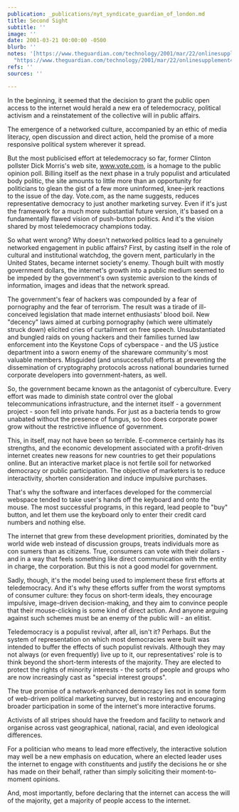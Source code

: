 ```yaml
---
publication: _publications/nyt_syndicate_guardian_of_london.md
title: Second Sight
subtitle: ''
image: ''
date: 2001-03-21 00:00:00 -0500
blurb: ''
notes: '[https://www.theguardian.com/technology/2001/mar/22/onlinesupplement4](https://www.theguardian.com/technology/2001/mar/22/onlinesupplement4
  "https://www.theguardian.com/technology/2001/mar/22/onlinesupplement4")'
refs: ''
sources: ''

---
```

In the beginning, it seemed that the decision to grant the public open access to the internet would herald a new era of teledemocracy, political activism and a reinstatement of the collective will in public affairs.

The emergence of a networked culture, accompanied by an ethic of media literacy, open discussion and direct action, held the promise of a more responsive political system wherever it spread.

But the most publicised effort at teledemocracy so far, former Clinton pollster Dick Morris's web site, www.vote.com, is a homage to the public opinion poll. Billing itself as the next phase in a truly populist and articulated body politic, the site amounts to little more than an opportunity for politicians to glean the gist of a few more uninformed, knee-jerk reactions to the issue of the day. Vote.com, as the name suggests, reduces representative democracy to just another marketing survey. Even if it's just the framework for a much more substantial future version, it's based on a fundamentally flawed vision of push-button politics. And it's the vision shared by most teledemocracy champions today.

So what went wrong? Why doesn't networked politics lead to a genuinely networked engagement in public affairs? First, by casting itself in the role of cultural and institutional watchdog, the govern ment, particularly in the United States, became internet society's enemy. Though built with mostly government dollars, the internet's growth into a public medium seemed to be impeded by the government's own systemic aversion to the kinds of information, images and ideas that the network spread.

The government's fear of hackers was compounded by a fear of pornography and the fear of terrorism. The result was a tirade of ill-conceived legislation that made internet enthusiasts' blood boil. New "decency" laws aimed at curbing pornography (which were ultimately struck down) elicited cries of curtailment on free speech. Unsubstantiated and bungled raids on young hackers and their families turned law enforcement into the Keystone Cops of cyberspace - and the US justice department into a sworn enemy of the shareware community's most valuable members. Misguided (and unsuccessful) efforts at preventing the dissemination of cryptography protocols across national boundaries turned corporate developers into government-haters, as well.

So, the government became known as the antagonist of cyberculture. Every effort was made to diminish state control over the global telecommunications infrastructure, and the internet itself - a government project - soon fell into private hands. For just as a bacteria tends to grow unabated without the presence of fungus, so too does corporate power grow without the restrictive influence of government.

This, in itself, may not have been so terrible. E-commerce certainly has its strengths, and the economic development associated with a profit-driven internet creates new reasons for new countries to get their populations online. But an interactive market place is not fertile soil for networked democracy or public participation. The objective of marketers is to reduce interactivity, shorten consideration and induce impulsive purchases.

That's why the software and interfaces developed for the commercial webspace tended to take user's hands off the keyboard and onto the mouse. The most successful programs, in this regard, lead people to "buy" button, and let them use the keyboard only to enter their credit card numbers and nothing else.

The internet that grew from these development priorities, dominated by the world wide web instead of discussion groups, treats individuals more as con sumers than as citizens. True, consumers can vote with their dollars - and in a way that feels something like direct communication with the entity in charge, the corporation. But this is not a good model for government.

Sadly, though, it's the model being used to implement these first efforts at teledemocracy. And it's why these efforts suffer from the worst symptoms of consumer culture: they focus on short-term ideals, they encourage impulsive, image-driven decision-making, and they aim to convince people that their mouse-clicking is some kind of direct action. And anyone arguing against such schemes must be an enemy of the public will - an elitist.

Teledemocracy is a populist revival, after all, isn't it? Perhaps. But the system of representation on which most democracies were built was intended to buffer the effects of such populist revivals. Although they may not always (or even frequently) live up to it, our representatives' role is to think beyond the short-term interests of the majority. They are elected to protect the rights of minority interests - the sorts of people and groups who are now increasingly cast as "special interest groups".

The true promise of a network-enhanced democracy lies not in some form of web-driven political marketing survey, but in restoring and encouraging broader participation in some of the internet's more interactive forums.

Activists of all stripes should have the freedom and facility to network and organise across vast geographical, national, racial, and even ideological differences.

For a politician who means to lead more effectively, the interactive solution may well be a new emphasis on education, where an elected leader uses the internet to engage with constituents and justify the decisions he or she has made on their behalf, rather than simply soliciting their moment-to-moment opinions.

And, most importantly, before declaring that the internet can access the will of the majority, get a majority of people access to the internet.